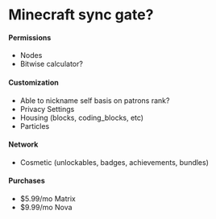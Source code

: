 # Minecraft sync gate?

#### Permissions
- Nodes
- Bitwise calculator?
#### Customization
- Able to nickname self basis on patrons rank?
- Privacy Settings
- Housing (blocks, coding_blocks, etc)
- Particles
#### Network
- Cosmetic (unlockables, badges, achievements, bundles)
#### Purchases
- $5.99/mo Matrix
- $9.99/mo Nova
